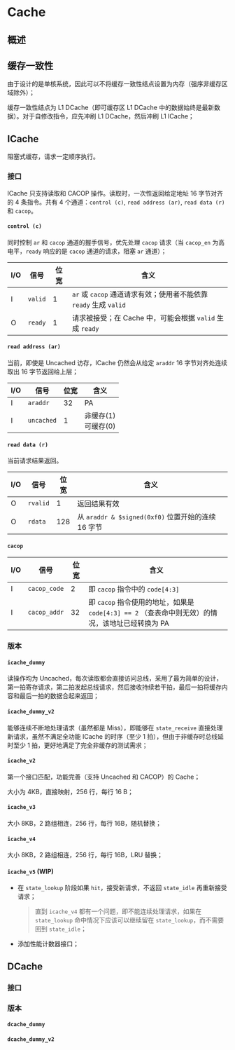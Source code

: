 # Cache

## 概述

## 缓存一致性

由于设计的是单核系统，因此可以不将缓存一致性结点设置为内存（强序非缓存区域除外）；

缓存一致性结点为 L1 DCache（即可缓存区 L1 DCache 中的数据始终是最新数据）。对于自修改指令，应先冲刷 L1 DCache，然后冲刷 L1 ICache；

## ICache

阻塞式缓存，请求一定顺序执行。

### 接口

ICache 只支持读取和 CACOP 操作。读取时，一次性返回给定地址 16 字节对齐的 4 条指令。共有 4 个通道：`control (c)`, `read address (ar)`, `read data (r)` 和 `cacop`。

#### `control (c)`

同时控制 `ar` 和 `cacop` 通道的握手信号，优先处理 `cacop` 请求（当 `cacop_en` 为高电平，`ready` 响应的是 `cacop` 通道的请求，阻塞 `ar` 通道）；

| I/O 	| 信号    	| 位宽 	| 含义                                                              	|
|-----	|---------	|------	|-------------------------------------------------------------------	|
| I   	| `valid` 	| 1    	| `ar` 或 `cacop` 通道请求有效；使用者不能依靠 `ready` 生成 `valid` 	|
| O   	| `ready` 	| 1    	| 请求被接受；在 Cache 中，可能会根据 `valid` 生成 `ready`          	|

#### `read address (ar)`

当前，即使是 Uncached 访存，ICache 仍然会从给定 `araddr` 16 字节对齐处连续取出 16 字节返回给上层；

| I/O 	| 信号       	| 位宽 	| 含义                   	|
|-----	|------------	|------	|------------------------	|
| I   	| `araddr`   	| 32   	| PA                     	|
| I   	| `uncached` 	| 1    	| 非缓存(1)<br>可缓存(0) 	|

#### `read data (r)`

当前请求结果返回。

| I/O 	| 信号   	| 位宽 	| 含义                                               	|
|-----	|--------	|------	|----------------------------------------------------	|
| O   	| `rvalid` 	| 1    	| 返回结果有效                                       	|
| O   	| `rdata`  	| 128  	| 从 `araddr & $signed(0xf0)` 位置开始的连续 16 字节 	|

#### `cacop`

| I/O 	| 信号         	| 位宽 	| 含义                                                                                             	|
|-----	|--------------	|------	|--------------------------------------------------------------------------------------------------	|
| I   	| `cacop_code` 	| 2    	| 即 `cacop` 指令中的 `code[4:3]`                                                                  	|
| I   	| `cacop_addr` 	| 32   	| 即 `cacop` 指令使用的地址，如果是 `code[4:3] == 2` （查表命中则无效）的情况，该地址已经转换为 PA 	|

### 版本

#### `icache_dummy`

读操作均为 Uncached，每次读取都会直接访问总线，采用了最为简单的设计，第一拍寄存请求，第二拍发起总线请求，然后接收持续若干拍，最后一拍将缓存内容和最后一拍的数据合起来返回；

#### `icache_dummy_v2`

能够连续不断地处理请求（虽然都是 Miss），即能够在 `state_receive` 直接处理新请求，虽然不满足全功能 ICache 的时序（至少 1 拍），但由于非缓存时总线延时至少 1 拍，更好地满足了完全非缓存的测试需求；

#### `icache_v2`

第一个接口匹配，功能完善（支持 Uncached 和 CACOP）的 Cache；

大小为 4KB，直接映射，256 行，每行 16 B；

#### `icache_v3`

大小 8KB，2 路组相连，256 行，每行 16B，随机替换；

#### `icache_v4`

大小 8KB，2 路组相连，256 行，每行 16B，LRU 替换；

#### `icache_v5` (WIP)

- 在 `state_lookup` 阶段如果 `hit`，接受新请求，不返回 `state_idle` 再重新接受请求；

    > 直到 `icache_v4` 都有一个问题，即不能连续处理请求，如果在 `state_lookup` 命中情况下应该可以继续留在 `state_lookup`，而不需要回到 `state_idle`；

- 添加性能计数器接口；

## DCache

### 接口

### 版本

#### `dcache_dummy`

#### `dcache_dummy_v2`
